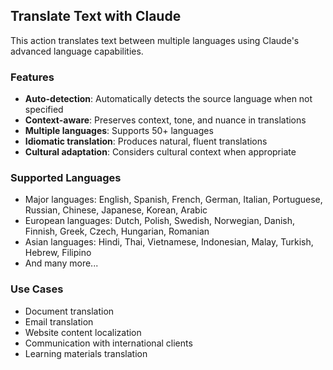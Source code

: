
## Translate Text with Claude

This action translates text between multiple languages using Claude's advanced language capabilities.

### Features
- **Auto-detection**: Automatically detects the source language when not specified
- **Context-aware**: Preserves context, tone, and nuance in translations
- **Multiple languages**: Supports 50+ languages
- **Idiomatic translation**: Produces natural, fluent translations
- **Cultural adaptation**: Considers cultural context when appropriate

### Supported Languages
- Major languages: English, Spanish, French, German, Italian, Portuguese, Russian, Chinese, Japanese, Korean, Arabic
- European languages: Dutch, Polish, Swedish, Norwegian, Danish, Finnish, Greek, Czech, Hungarian, Romanian
- Asian languages: Hindi, Thai, Vietnamese, Indonesian, Malay, Turkish, Hebrew, Filipino
- And many more...

### Use Cases
- Document translation
- Email translation
- Website content localization
- Communication with international clients
- Learning materials translation
